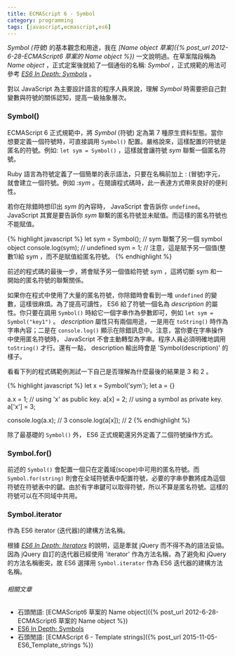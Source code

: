 ```yaml
---
title: ECMAScript 6 - Symbol
category: programming
tags: [javascript,ecmascript,es6]
---
```


<dfn>Symbol (符號)</dfn> 的基本觀念和用途，我在 <cite>[Name object 草案]({% post_url 2012-6-28-ECMAScript6 草案的 Name object %})</cite> 一文說明過。在草案階段稱為 <dfn>Name object</dfn> ，正式定案後就給了一個通俗的名稱: <dfn>Symbol</dfn> ，正式規範的用法可參考 <cite>[ES6 In Depth: Symbols](https://hacks.mozilla.org/2015/06/es6-in-depth-symbols/)</cite> 。

對以 JavaScript 為主要設計語言的程序人員來說，理解 <dfn>Symbol</dfn> 時需要把自己對變數與符號的關係認知，提高一級抽象層次。

<!--more-->

### Symbol()

ECMAScript 6 正式規範中，將 <dfn>Symbol</dfn> (符號) 定為第 7 種原生資料型態。當你想要定義一個符號時，可直接調用 `Symbol()` 配置。嚴格說來，這樣配置的符號是匿名的符號。例如: `let sym = Symbol()` ，這樣就會讓符號 <var>sym</var> 聯繫一個匿名符號。

<div class="note">
Ruby 語言為符號定義了一個簡單的表示語法，只要在名稱前加上 : (冒號)字元，就會建立一個符號。例如 <var>:sym</var> 。在閱讀程式碼時，此一表達方式帶來良好的便利性。
</div>

若你在除錯時想印出 <var>sym</var> 的內容時， JavaScript 會告訴你 `undefined`。 JavaScript 其實是要告訴你 <var>sym</var> 聯繫的匿名符號並未賦值。而這樣的匿名符號也不能賦值。

{% highlight javascript %}
let sym = Symbol(); // sym 聯繫了另一個 symbol object
console.log(sym);   // undefined
sym = 1;            // 注意，這是賦予另一個值(整數1)給 sym ，而不是賦值給匿名符號。
{% endhighlight %}

前述的程式碼的最後一步，將會賦予另一個值給符號 sym ，這將切斷 sym 和一開始的匿名符號的聯繫關係。

如果你在程式中使用了大量的匿名符號，你除錯時會看到一堆 `undefined` 的變數，這樣很麻煩。為了提高可讀性， ES6 給了符號一個名為 <dfn>description</dfn> 的屬性。你只要在調用 `Symbol()` 時給它一個字串作為參數即可，例如 `let sym = Symbol("key1")` 。 <dfn>description</dfn> 屬性只有兩個用途，一是用在 `toString()` 時作為字串內容；二是在 `console.log()` 顯示在除錯訊息中。注意，當你要在字串操作中使用匿名符號時， JavaScript 不會主動轉型為字串。程序人員必須明確地調用 `toString()` 才行。還有一點， description 輸出時會是 'Symbol(description)' 的樣子。

看看下列的程式碼範例測試一下自己是否理解為什麼最後的結果是 3 和 2 。

{% highlight javascript %}
let x = Symbol('sym');
let a = {}

a.x = 1;    // using 'x' as public key.
a[x] = 2;   // using a symbol as private key.
a['x'] = 3;

console.log(a.x);   // 3
console.log(a[x]);  // 2
{% endhighlight %}

除了最基礎的 `Symbol()` 外， ES6 正式規範還另外定義了二個符號操作方式。

### Symbol.for()

前述的 `Symbol()` 會配置一個只在定義域(scope)中可用的匿名符號。而 `Symbol.for(string)` 則會在全域符號表中配置符號，必要的字串參數將成為這個符號在符號表中的鍵。由於有字串鍵可以取得符號，所以不算是匿名符號。這樣的符號可以在不同域中共用。

### Symbol.iterator

作為 ES6 iterator (迭代器)的建構方法名稱。

根據 <cite>[ES6 In Depth: Iterators](https://hacks.mozilla.org/2015/04/es6-in-depth-iterators-and-the-for-of-loop/)</cite> 的說明，這是牽就 jQuery 而不得不為的語法妥協。因為 jQuery 自訂的迭代器已經使用 'iterator' 作為方法名稱，為了避免和 jQuery 的方法名稱衝突，故 ES6 選擇用 `Symbol.iterator` 作為 ES6 迭代器的建構方法名稱。


###### 相關文章

* 石頭閒語: [ECMAScript6 草案的 Name object]({% post_url 2012-6-28-ECMAScript6 草案的 Name object %})
* [ES6 In Depth: Symbols](https://hacks.mozilla.org/2015/06/es6-in-depth-symbols/)
* 石頭閒語: [ECMAScript 6 - Template strings]({% post_url 2015-11-05-ES6_Template_strings %})
